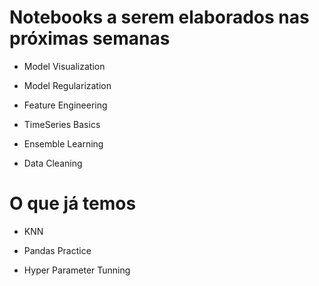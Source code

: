 # Notebooks a serem elaborados nas próximas semanas

* Model Visualization

* Model Regularization

* Feature Engineering 

* TimeSeries Basics 

* Ensemble Learning 

* Data Cleaning


# O que já temos 

* KNN

* Pandas Practice 

* Hyper Parameter Tunning 